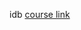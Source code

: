 idb [course link](https://hackernoon.com/use-indexeddb-with-idb-a-1kb-library-that-makes-it-easy-8p1f3yqq)